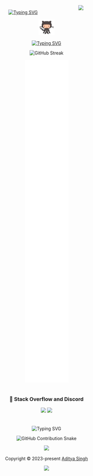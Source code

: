 
  <!-- Initial Section -->
  <img align="right" width="150" src="https://count.getloli.com/@EchoSingh?name=EchoSingh&theme=booru-lewd&padding=5&offset=0&align=top&scale=1&pixelated=1&darkmode=auto&num=51432">
<div align="center">
	
  [![Typing SVG](https://readme-typing-svg.demolab.com?font=Fira+Code&size=34&duration=5000&pause=1000&center=true&repeat=true&width=435&lines=Hi%2C+I'm+Aditya+Singh)](https://github.com/EchoSingh) 
  <!-- Connect Section -->
  <img src="octocat.gif" alt="octocat" width="50" />
   
  [![Typing SVG](https://readme-typing-svg.demolab.com?font=Fira+Code&duration=2000&pause=8000&center=true&repeat=false&width=435&lines=Connect)](https://linktr.ee/Aditya.Singh.R)
  

  <!-- GitHub Streak Stats -->
  
  ![GitHub Streak](https://github-readme-streak-stats-seven-azure.vercel.app?user=EchoSingh&theme=tokyonight-duo&hide_border=true&short_numbers=true&date_format=j%20M%5B%20Y%5D&mode=weekly)

  <!-- GitHub Metrics -->
  
  ![GitHub Metrics](github-metrics-main.svg)

  <!-- Stack Overflow and Discord -->

  #
  
 ### 🦑 Stack Overflow and Discord
  <img src="https://github-readme-stackoverflow.vercel.app/?userID=23373756&theme=dark" height="205"> <img src="https://lanyard.cnrad.dev/api/1305957634700083212?bg=FFFFFF00&animated=true&idleMessage=Well%2C%20the%20world%20sucks%2C%20but%20the%20engineering%20world%20is%20nice&borderRadius=30px"> 

  #

  <!-- Typing Animation -->
  ![Typing SVG](https://readme-typing-svg.demolab.com?font=Fira+Code&size=25&pause=1000&center=true&width=435&lines=Contributions+under+Attack+!!)

  <!-- GitHub Contribution Snake -->
  
  ![GitHub Contribution Snake](https://github.com/EchoSingh/EchoSingh/blob/output/snake-cool.svg)


  <p align="center">
	<img src="https://raw.githubusercontent.com/Long18/Long18/refs/heads/dev/assets/footers/cat_on_line.svg?sanitize=true" />
</p>
<p align="center">
	Copyright &copy; 2023-present <a href="https://github.com/EchoSingh" target="_blank">Aditya Singh</a>
</p>

<p align="center">
	<a href="https://github.com/EchoSingh/EchoSingh/blob/main/LICENSE"><img src="https://img.shields.io/static/v1.svg?style=for-the-badge&label=License&message=MIT&logoColor=d9e0ee&colorA=363a4f&colorB=b7bdf8"/></a>
</p>
</div>

